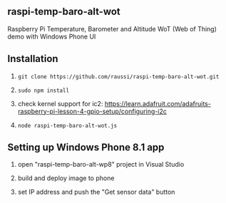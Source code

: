 ## raspi-temp-baro-alt-wot

Raspberry Pi Temperature, Barometer and Altitude WoT (Web of Thing) demo with Windows Phone UI

## Installation

1. `git clone https://github.com/raussi/raspi-temp-baro-alt-wot.git`

2. `sudo npm install`

3. check kernel support for ic2: https://learn.adafruit.com/adafruits-raspberry-pi-lesson-4-gpio-setup/configuring-i2c

4. `node raspi-temp-baro-alt-wot.js`

## Setting up Windows Phone 8.1 app

1. open "raspi-temp-baro-alt-wp8" project in Visual Studio

2. build and deploy image to phone

3. set IP address and push the "Get sensor data" button